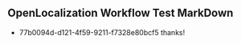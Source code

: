 ## OpenLocalization Workflow Test MarkDown
* 77b0094d-d121-4f59-9211-f7328e80bcf5 thanks!

<!--HONumber=Jul16_HO4-->


